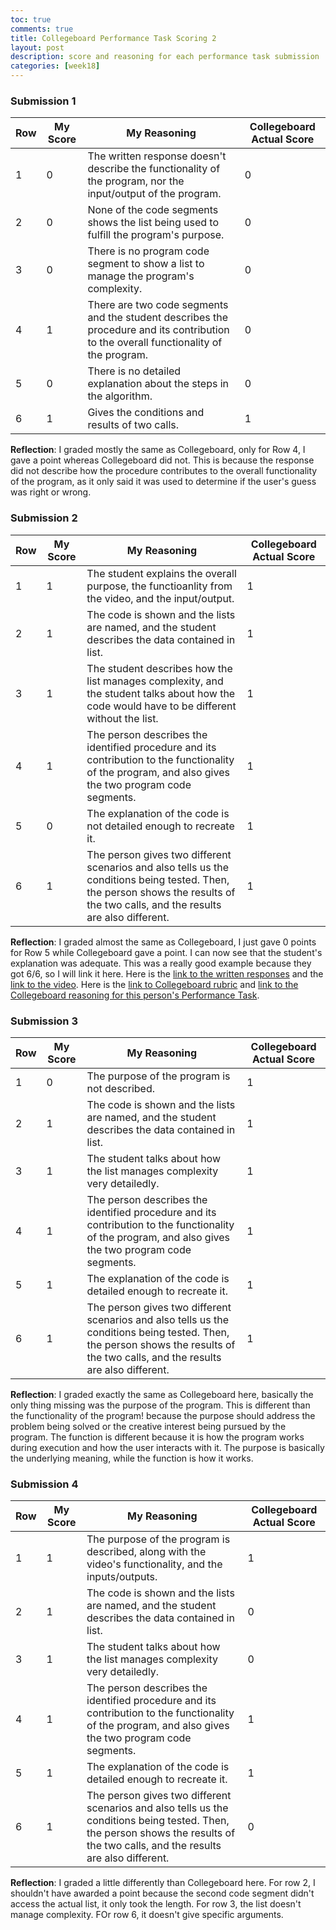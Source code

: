 ```yaml
---
toc: true
comments: true
title: Collegeboard Performance Task Scoring 2
layout: post
description: score and reasoning for each performance task submission
categories: [week18]
---
```


### Submission 1


| Row | My Score | My Reasoning | Collegeboard Actual Score |
| --- | --- | --- | --- |
| 1 | 0 | The written response doesn't describe the functionality of the program, nor the input/output of the program. | 0 |
| 2 | 0 | None of the code segments shows the list being used to fulfill the program's purpose. | 0 |
| 3 | 0 | There is no program code segment to show a list to manage the program's complexity. | 0 |
| 4 | 1 | There are two code segments and the student describes the procedure and its contribution to the overall functionality of the program. | 0 |
| 5 | 0 | There is no detailed explanation about the steps in the algorithm. | 0 |
| 6 | 1 | Gives the conditions and results of two calls. | 1 |


**Reflection**: I graded mostly the same as Collegeboard, only for Row 4, I gave a point whereas Collegeboard did not. This is because the response did not describe how the procedure contributes to the overall functionality of the program, as it only said it was used to determine if the user's guess was right or wrong.

### Submission 2


| Row | My Score | My Reasoning | Collegeboard Actual Score |
| --- | --- | --- | --- |
| 1 | 1 | The student explains the overall purpose, the functioanlity from the video, and the input/output. | 1 |
| 2 | 1 | The code is shown and the lists are named, and the student describes the data contained in list. | 1 |
| 3 | 1 | The student describes how the list manages complexity, and the student talks about how the code would have to be different without the list. | 1 |
| 4 | 1 | The person describes the identified procedure and its contribution to the functionality of the program, and also gives the two program code segments. | 1 |
| 5 | 0 | The explanation of the code is not detailed enough to recreate it. | 1 |
| 6 | 1 | The person gives two different scenarios and also tells us the conditions being tested. Then, the person shows the results of the two calls, and the results are also different. | 1 |


**Reflection**: I graded almost the same as Collegeboard, I just gave 0 points for Row 5 while Collegeboard gave a point. I can now see that the student's explanation was adequate. This was a really good example because they got 6/6, so I will link it here. Here is the [link to the written responses](https://apcentral.collegeboard.org/media/pdf/ap-computer-science-principles-2022-create-performance-task-sample-b.pdf) and the [link to the video](https://youtu.be/VTtZi_Cr4Cc). Here is the [link to Collegeboard rubric](https://apcentral.collegeboard.org/media/pdf/ap22-sg-computer-science-principles.pdf) and [link to the Collegeboard reasoning for this person's Performance Task](https://drive.google.com/file/d/1bzSueMdVVt3QVmkMCSKEkIVd9mZ3hQBP/view).


### Submission 3


| Row | My Score | My Reasoning | Collegeboard Actual Score |
| --- | --- | --- | --- |
| 1 | 0 | The purpose of the program is not described. | 1 |
| 2 | 1 | The code is shown and the lists are named, and the student describes the data contained in list. | 1 |
| 3 | 1 | The student talks about how the list manages complexity very detailedly. | 1 |
| 4 | 1 | The person describes the identified procedure and its contribution to the functionality of the program, and also gives the two program code segments. | 1 |
| 5 | 1 | The explanation of the code is detailed enough to recreate it. | 1 |
| 6 | 1 | The person gives two different scenarios and also tells us the conditions being tested. Then, the person shows the results of the two calls, and the results are also different. | 1 |


**Reflection**: I graded exactly the same as Collegeboard here, basically the only thing missing was the purpose of the program. This is different than the functionality of the program! because the purpose should address the problem being solved or the creative interest being pursued by the program. The function is different because it is how the program works during execution and how the user interacts with it. The purpose is basically the underlying meaning, while the function is how it works.


### Submission 4


| Row | My Score | My Reasoning | Collegeboard Actual Score |
| --- | --- | --- | --- |
| 1 | 1 | The purpose of the program is described, along with the video's functionality, and the inputs/outputs. | 1 |
| 2 | 1 | The code is shown and the lists are named, and the student describes the data contained in list. | 0 |
| 3 | 1 | The student talks about how the list manages complexity very detailedly. | 0 |
| 4 | 1 | The person describes the identified procedure and its contribution to the functionality of the program, and also gives the two program code segments. | 1 |
| 5 | 1 | The explanation of the code is detailed enough to recreate it. | 1 |
| 6 | 1 | The person gives two different scenarios and also tells us the conditions being tested. Then, the person shows the results of the two calls, and the results are also different. | 0 |


**Reflection**: I graded a little differently than Collegeboard here. For row 2, I shouldn't have awarded a point because the second code segment didn't access the actual list, it only took the length. For row 3, the list doesn't manage complexity. FOr row 6, it doesn't give specific arguments.